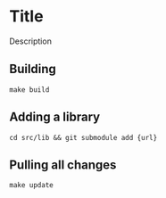 # Title
Description

## Building

`make build`

## Adding a library

`cd src/lib && git submodule add {url}`

## Pulling all changes

`make update`
